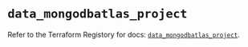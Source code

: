 # `data_mongodbatlas_project`

Refer to the Terraform Registory for docs: [`data_mongodbatlas_project`](https://www.terraform.io/docs/providers/mongodbatlas/d/project).
